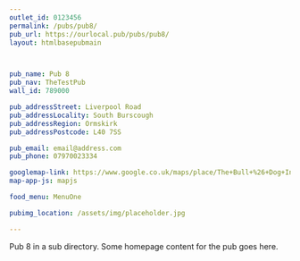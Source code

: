 ```yaml
---
outlet_id: 0123456
permalink: /pubs/pub8/
pub_url: https://ourlocal.pub/pubs/pub8/
layout: htmlbasepubmain



pub_name: Pub 8
pub_nav: TheTestPub
wall_id: 789000

pub_addressStreet: Liverpool Road
pub_addressLocality: South Burscough
pub_addressRegion: Ormskirk
pub_addressPostcode: L40 7SS

pub_email: email@address.com
pub_phone: 07970023334

googlemap-link: https://www.google.co.uk/maps/place/The+Bull+%26+Dog+Inn/@53.5877675,-2.8637967,17z/data=!4m5!3m4!1s0x487b1659232c55a7:0x3393719ed871bb64!8m2!3d53.5877643!4d-2.861608
map-app-js: mapjs

food_menu: MenuOne

pubimg_location: /assets/img/placeholder.jpg

---
```


Pub 8 in a sub directory. Some homepage content for the pub goes here. 




